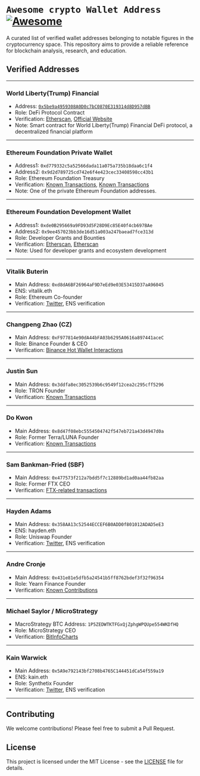 # `Awesome crypto Wallet Address` [![Awesome](https://awesome.re/badge.svg)](https://awesome.re)

A curated list of verified wallet addresses belonging to notable figures in the cryptocurrency space. This repository aims to provide a reliable reference for blockchain analysis, research, and education.

## Verified Addresses
----------------------------------------
### World Liberty(Trump) Financial
- Address: [`0x5be9a4959308A0D0c7bC0870E319314d8D957dBB`](https://etherscan.io/address/0x5be9a4959308A0D0c7bC0870E319314d8D957dBB)
- Role: DeFi Protocol Contract
- Verification: [Etherscan](https://etherscan.io/address/0x5be9a4959308A0D0c7bC0870E319314d8D957dBB), [Official Website](https://www.worldlibertyfinancial.com/)
- Note: Smart contract for World Liberty(Trump) Financial DeFi protocol, a decentralized financial platform
----------------------------------------
### Ethereum Foundation Private Wallet
- Address1: `0xd779332c5a52566dada11a075a735b18daa6c1f4`
- Address2: `0x9d2d789725cd742e6f4e423cec33408598cc43b1`
- Role: Ethereum Foundation Treasury
- Verification: [Known Transactions](https://etherscan.io/tx/0x04c396580129619efaf0602ce5a762a3c72e9718012600ade7af8fb17b747704), [Known Transactions](https://etherscan.io/tx/0x8e8180fb429ddaa6895cb5480b75ddda00f8357d8efcf9049b8b13ceab13cdec)
- Note: One of the private Ethereum Foundation addresses.
----------------------------------------
### Ethereum Foundation Development Wallet
- Address1: `0xde0B295669a9FD93d5F28D9Ec85E40f4cb697BAe`
- Address2: `0x9ee457023bb3de16d51a003a247baead7fce313d`
- Role: Developer Grants and Bounties
- Verification: [Etherscan](https://etherscan.io/address/0xde0B295669a9FD93d5F28D9Ec85E40f4cb697BAe), [Etherscan](https://etherscan.io/address/0x9ee457023bb3de16d51a003a247baead7fce313d)
- Note: Used for developer grants and ecosystem development
----------------------------------------
### Vitalik Buterin
- Main Address: `0xd8dA6BF26964aF9D7eEd9e03E53415D37aA96045`
- ENS: vitalik.eth
- Role: Ethereum Co-founder
- Verification: [Twitter](https://twitter.com/VitalikButerin), ENS verification
----------------------------------------
### Changpeng Zhao (CZ)
- Main Address: `0xF977814e90dA44bFA03b6295A0616a897441aceC`
- Role: Binance Founder & CEO
- Verification: [Binance Hot Wallet Interactions](https://etherscan.io/address/0xF977814e90dA44bFA03b6295A0616a897441aceC)
----------------------------------------
### Justin Sun
- Main Address: `0x3ddfa8ec3052539b6c9549f12cea2c295cff5296`
- Role: TRON Founder
- Verification: [Known Transactions](https://etherscan.io/address/0x3ddfa8ec3052539b6c9549f12cea2c295cff5296)
----------------------------------------
### Do Kwon
- Main Address: `0x8d47f08ebc5554504742f547eb721a43d4947d0a`
- Role: Former Terra/LUNA Founder
- Verification: [Known Transactions](https://etherscan.io/address/0x8d47f08ebc5554504742f547eb721a43d4947d0a)
----------------------------------------
### Sam Bankman-Fried (SBF)
- Main Address: `0x477573f212a7bdd5f7c12889bd1ad0aa44fb82aa`
- Role: Former FTX CEO
- Verification: [FTX-related transactions](https://etherscan.io/address/0x477573f212a7bdd5f7c12889bd1ad0aa44fb82aa)
----------------------------------------
### Hayden Adams
- Main Address: `0x358AA13c52544ECCEF6B0ADD0f801012ADAD5eE3`
- ENS: hayden.eth
- Role: Uniswap Founder
- Verification: [Twitter](https://twitter.com/haydenzadams), ENS verification
----------------------------------------
### Andre Cronje
- Main Address: `0x431e81e5dfb5a24541b5ff8762bdef3f32f96354`
- Role: Yearn Finance Founder
- Verification: [Known Contributions](https://etherscan.io/address/0x431e81e5dfb5a24541b5ff8762bdef3f32f96354)
----------------------------------------
### Michael Saylor / MicroStrategy
- MacroStrategy BTC Address: `1P5ZEDWTKTFGxQjZphgWPQUpe554WKDfHQ`
- Role: MicroStrategy CEO
- Verification: [BitInfoCharts](https://bitinfocharts.com/bitcoin/address/1P5ZEDWTKTFGxQjZphgWPQUpe554WKDfHQ)
----------------------------------------
### Kain Warwick
- Main Address: `0x5A9e792143bf2708b4765C144451dCa54f559a19`
- ENS: kain.eth
- Role: Synthetix Founder
- Verification: [Twitter](https://twitter.com/kaiynne), ENS verification
----------------------------------------

## Contributing
We welcome contributions! Please feel free to submit a Pull Request.

## License
This project is licensed under the MIT License - see the [LICENSE](LICENSE) file for details.
